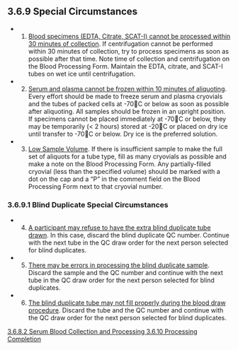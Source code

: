 ## 3.6.9 Special Circumstances

* 1. <u>Blood specimens (EDTA, Citrate, SCAT-I) cannot be processed within 30 minutes of collection</u>. If centrifugation cannot be performed within 30 minutes of collection, try to process specimens as soon as possible after that time. Note time of collection and centrifugation on the Blood Processing Form. Maintain the EDTA, citrate, and SCAT-I tubes on wet ice until centrifugation.
* 2. <u>Serum and plasma cannot be frozen within 10 minutes of aliquoting</u>. Every effort should be made to freeze serum and plasma cryovials and the tubes of packed cells at -70C or below as soon as possible after aliquoting.  All samples should be frozen in an upright position.  If specimens cannot be placed immediately at -70C or below, they may be temporarily (< 2 hours) stored at -20C or placed on dry ice until transfer to -70C or below.  Dry ice is the preferred solution.
* 3. <u>Low Sample Volume</u>. If there is insufficient sample to make the full set of aliquots for a tube type, fill as many cryovials as possible and make a note on the Blood Processing Form. Any partially-filled cryovial (less than the specified volume) should be marked with a dot on the cap and a “P” in the comment field on the Blood Processing Form next to that cryovial number.

### 3.6.9.1 Blind Duplicate Special Circumstances

* 4. <u>A participant may refuse to have the extra blind duplicate tube drawn</u>.  In this case, discard the blind duplicate QC number.  Continue with the next tube in the QC draw order for the next person selected for blind duplicates.
* 5. <u>There may be errors in processing the blind duplicate sample</u>.  Discard the sample and the QC number and continue with the next tube in the QC draw order for the next person selected for blind duplicates.
* 6. <u>The blind duplicate tube may not fill properly during the blood draw procedure</u>.  Discard the tube and the QC number and continue with the QC draw order for the next person selected for blind duplicates.


<div class="center">
<div class="btn-group">
  <a href=":pages_path:/manuals/blood-collection-processing/3-06-08-02-serum.md" class="btn btn-default">
    <span class="glyphicon glyphicon-chevron-left"></span>
    3.6.8.2 Serum
  </a>

  <a href=":pages_path:/manuals/blood-collection-processing" class="btn btn-default">
    <span class="glyphicon glyphicon-chevron-up"></span>
    Blood Collection and Processing
  </a>

  <a href=":pages_path:/manuals/blood-collection-processing/3-06-10-processing-completion.md" class="btn btn-success">
    3.6.10 Processing Completion
    <span class="glyphicon glyphicon-chevron-right"></span>
  </a>
</div>
</div>
